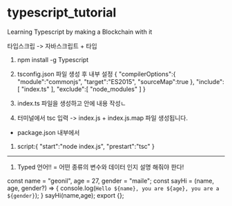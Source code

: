 # typescript_tutorial

Learning Typescript by making a Blockchain with it

타입스크립 -> 자바스크립트 + 타입

1) npm install -g Typescript
2) tsconfig.json 파일 생성 후 내부 설정
      {
        "compilerOptions":{
          "module":"commonjs",
          "target":"ES2015",
          "sourceMap":true
        },
        "include":[
          "index.ts"
        ],
        "exclude":[
          "node_modules"
        ]
      }

3) index.ts 파일을 생성하고 안에 내용 작성ㄴ
4) 터미널에서 tsc 입력 -> index.js + index.js.map 파일 생성됩니다.

* package.json 내부에서
1) script:{
  "start":"node index.js",
  "prestart":"tsc"
}

-------------------------------------------------

1) Typed 언어!!
= 어떤 종류의 변수와 데이터 인지 설명 해줘야 한다!

const name = "geonil",
  age = 27,
  gender = "maile";
const sayHi = (name, age, gender?) => {
  console.log(`Hello ${name}, you are ${age}, you are a ${gender}`);
}
sayHi(name,age);
export {};
